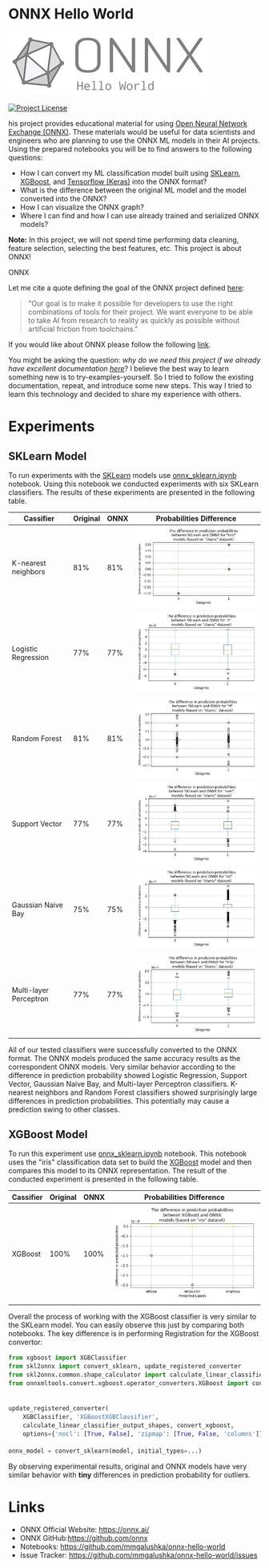 # ONNX Hello World

![Project Logo](/logo.png)

[![Project License](https://img.shields.io/badge/License-MIT-blue.svg)](https://github.com/mmgalushka/bootwrap/blob/main/LICENSE)

his project provides educational material for using [Open Neural Network Exchange (ONNX)](https://onnx.ai/). These materials would be useful for data scientists and engineers who are planning to use the ONNX ML models in their AI projects. Using the prepared notebooks you will be to find answers to the following questions: 
* How I can convert my ML classification model built using [SKLearn](https://scikit-learn.org/stable/), [XGBoost](https://xgboost.readthedocs.io/en/latest/), and [Tensorflow (Keras)](https://www.tensorflow.org/) into the ONNX format? 
* What is the difference between the original ML model and the model converted into the ONNX?
* How I can visualize the ONNX graph?
* Where I can find and how I can use already trained and serialized ONNX models?

**Note:** In this project, we will not spend time performing data cleaning, feature selection, selecting the best features, etc. This project is about ONNX!

ONNX

Let me cite a quote defining the goal of the ONNX project defined [here](https://onnx.ai/about.html):

> "Our goal is to make it possible for developers to use the right combinations of tools for their project. We want everyone to be able to take AI from research to reality as quickly as possible without artificial friction from toolchains."

If you would like about ONNX please follow the following [link](https://github.com/onnx/).

You might be asking the question: _why do we need this project if we already have excellent documentation [here](https://github.com/onnx/)_? I believe the best way to learn something new is to try-examples-yourself. So I tried to follow the existing documentation, repeat, and introduce some new steps. This way I tried to learn this technology and decided to share my experience with others.


# Experiments

## SKLearn Model

To run experiments with the [SKLearn](https://scikit-learn.org/stable/) models use [onnx_sklearn.ipynb](onnx_sklearn.ipynb) notebook. Using this notebook we conducted experiments with six SKLearn classifiers. The results of these experiments are presented in the following table.

| Cassifier               | Original | ONNX | Probabilities Difference            |
| ----------------------- | -------- | ---- | ----------------------------------- |
| K-nearest neighbors     | 81%      | 81%  | ![mlp diff image](exp/diff_knn.jpg) |
| Logistic Regression     | 77%      | 77%  | ![mlp diff image](exp/diff_lr.jpg)  |
| Random Forest           | 81%      | 81%  | ![mlp diff image](exp/diff_rf.jpg)  |
| Support Vector          | 77%      | 77%  | ![mlp diff image](exp/diff_svm.jpg) |
| Gaussian Naive Bay      | 75%      | 75%  | ![mlp diff image](exp/diff_nb.jpg)  |
| Multi-layer Perceptron  | 77%      | 77%  | ![mlp diff image](exp/diff_mlp.jpg) |

All of our tested classifiers were successfully converted to the ONNX format. The ONNX models produced the same accuracy results as the correspondent ONNX models. Very similar behavior according to the difference in prediction probability showed Logistic Regression, Support Vector, Gaussian Naive Bay, and Multi-layer Perceptron classifiers. K-nearest neighbors and Random Forest classifiers showed surprisingly large differences in prediction probabilities. This potentially may cause a prediction swing to other classes.

## XGBoost Model

To run this experiment use [onnx_sklearn.ipynb](onnx_sklearn.ipynb) notebook. This notebook uses the "iris" classification data set to build the [XGBoost](https://xgboost.readthedocs.io/en/latest/) model and then compares this model to its ONNX representation. The result of the conducted experiment is presented in the following table.

| Cassifier               | Original | ONNX | Probabilities Difference                |
| ----------------------- | -------- | ---- | --------------------------------------- |
| XGBoost                 | 100%     | 100% | ![xgb diff image](exp/diff_xgboost.jpg) |

Overall the process of working with the XGBoost classifier is very similar to the SKLearn model. You can easily observe this just by comparing both notebooks. The key difference is in performing  Registration for the XGBoost convertor:

```Python
from xgboost import XGBClassifier
from skl2onnx import convert_sklearn, update_registered_converter
from skl2onnx.common.shape_calculator import calculate_linear_classifier_output_shapes
from onnxmltools.convert.xgboost.operator_converters.XGBoost import convert_xgboost


update_registered_converter(
    XGBClassifier, 'XGBoostXGBClassifier',
    calculate_linear_classifier_output_shapes, convert_xgboost,
    options={'nocl': [True, False], 'zipmap': [True, False, 'columns']})

onnx_model = convert_sklearn(model, initial_types=...)    
```

By observing experimental results, original and ONNX models have very similar behavior with **tiny** differences in prediction probability for outliers.

# Links

* ONNX Official Website: https://onnx.ai/
* ONNX GitHub:https://github.com/onnx
* Notebooks: https://github.com/mmgalushka/onnx-hello-world
* Issue Tracker: https://github.com/mmgalushka/onnx-hello-world/issues
